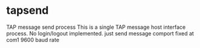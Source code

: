 # tapsend
TAP message send process This is a single TAP message host interface process.
No login/logout implemented. just send message
comport fixed at com1
9600 baud rate
